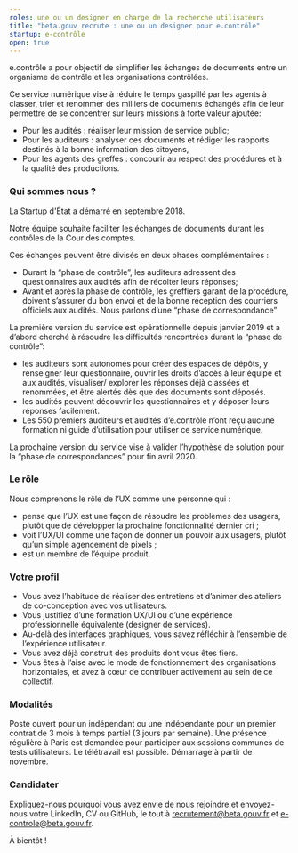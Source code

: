 ```yaml
---
roles: une ou un designer en charge de la recherche utilisateurs
title: "beta.gouv recrute : une ou un designer pour e.contrôle"
startup: e-contrôle
open: true
---
```


e.contrôle a pour objectif de simplifier les échanges de documents entre un organisme de contrôle et les organisations contrôlées.

Ce service numérique vise à réduire le temps gaspillé par les agents à classer, trier et renommer des milliers de documents échangés afin de leur permettre de se concentrer sur leurs missions à forte valeur ajoutée:
* Pour les audités : réaliser leur mission de service public;
* Pour les auditeurs : analyser ces documents et rédiger les rapports destinés à la bonne information des citoyens,
* Pour les agents des greffes : concourir au respect des procédures et à la qualité des productions.

<!--more-->

### Qui sommes nous ?
La Startup d'État a démarré en septembre 2018. 

Notre équipe souhaite faciliter les échanges de documents durant les contrôles de la Cour des comptes.

Ces échanges peuvent être divisés en deux phases complémentaires :
* Durant la “phase de contrôle”, les auditeurs adressent des questionnaires aux audités afin de récolter leurs réponses;
* Avant et après la phase de contrôle, les greffiers garant de la procédure, doivent s’assurer du bon envoi et de la bonne réception des courriers officiels aux audités. Nous parlons d’une “phase de correspondance”

La première version du service est opérationnelle depuis janvier 2019 et a d’abord cherché à résoudre les difficultés rencontrées durant la “phase de contrôle”:
* les auditeurs sont autonomes pour créer des espaces de dépôts, y renseigner leur questionnaire, ouvrir les droits d’accès à leur équipe et aux audités, visualiser/ explorer les réponses déjà classées et renommées, et être alertés dès que des documents sont déposés.
* les audités peuvent découvrir les questionnaires et y déposer leurs réponses facilement.
* Les 550 premiers auditeurs et audités d’e.contrôle n’ont reçu aucune formation ni guide d’utilisation pour utiliser ce service numérique.

La prochaine version du service vise à valider l’hypothèse de solution pour la “phase de correspondances” pour fin avril 2020.

### Le rôle
Nous comprenons le rôle de l’UX comme une personne qui :
* pense que l’UX est une façon de résoudre les problèmes des usagers, plutôt que de développer la prochaine fonctionnalité dernier cri ;
* voit l’UX/UI comme une façon de donner un pouvoir aux usagers, plutôt qu’un simple agencement de pixels ;
* est un membre de l’équipe produit.


### Votre profil
* Vous avez l’habitude de réaliser des entretiens et d’animer des ateliers de co-conception avec vos utilisateurs.
* Vous justifiez d’une formation UX/UI ou d’une expérience professionnelle équivalente (designer de services).
* Au-delà des interfaces graphiques, vous savez réfléchir à l’ensemble de l’expérience utilisateur.
* Vous avez déjà construit des produits dont vous êtes fiers.
* Vous êtes à l’aise avec le mode de fonctionnement des organisations horizontales, et avez à cœur de contribuer activement au sein de ce collectif.


### Modalités
Poste ouvert pour un indépendant ou une indépendante pour un premier contrat de 3 mois à temps partiel (3 jours par semaine). Une présence régulière à Paris est demandée pour participer aux sessions communes de tests utilisateurs. Le télétravail est possible. Démarrage à partir de novembre.

### Candidater

Expliquez-nous pourquoi vous avez envie de nous rejoindre et envoyez-nous votre LinkedIn, CV ou GitHub, le tout à recrutement@beta.gouv.fr et e-controle@beta.gouv.fr.

À bientôt !
